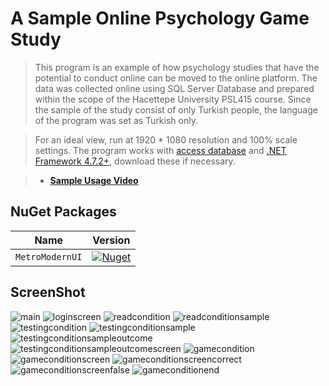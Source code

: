 # A Sample Online Psychology Game Study

> This program is an example of how psychology studies that have the potential to conduct online can be moved to the online platform. The data was collected online using SQL Server Database and prepared within the scope of the Hacettepe University PSL415 course. Since the sample of the study consist of only Turkish people, the language of the program was set as Turkish only.

> For an ideal view, run at 1920 * 1080 resolution and 100% scale settings. The program works with [access database](https://www.microsoft.com/en-us/download/details.aspx?id=13255) and [.NET Framework 4.7.2+](https://dotnet.microsoft.com/en-us/download/dotnet-framework/net472), download these if necessary.

> - [**Sample Usage Video**](https://drive.google.com/file/d/1qPsb9fWGPSHLlWnPPiC00syRfoyAWWZT/view?usp=sharing)


## **NuGet Packages**

| Name | Version |
| ---- | ------- |
| `MetroModernUI`| [![Nuget](https://img.shields.io/nuget/v/MetroModernUI.svg)](https://www.nuget.org/packages/MetroModernUI/) |

## ScreenShot

![main](/Access%20Version/screenshot/main.png)
![loginscreen](/Access%20Version/screenshot/loginscreen.png)
![readcondition](/Access%20Version/screenshot/readcondition.png)
![readconditionsample](/Access%20Version/screenshot/readconditionsample.png)
![testingcondition](/Access%20Version/screenshot/testingcondition.png)
![testingconditionsample](/Access%20Version/screenshot/testingconditionsample.png)
![testingconditionsampleoutcome](/Access%20Version/screenshot/testingconditionsampleoutcome.png)
![testingconditionsampleoutcomescreen](/Access%20Version/screenshot/testingconditionsampleoutcomescreen.png)
![gamecondition](/Access%20Version/screenshot/gamecondition.png)
![gameconditionscreen](/Access%20Version/screenshot/gameconditionscreen.png)
![gameconditionscreencorrect](/Access%20Version/screenshot/gameconditionscreencorrect.png)
![gameconditionscreenfalse](/Access%20Version/screenshot/gameconditionscreenfalse.png)
![gameconditionend](/Access%20Version/screenshot/gameconditionend.png)

